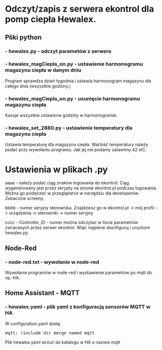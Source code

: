 # Odczyt/zapis z serwera ekontrol dla pomp ciepła Hewalex.

<h2> Pliki python</h2>



<h3> - hewalex.py - odczyt parametów z serwera</h3>
<h3> - hewalex_magCiepla_on.py - ustawienie harmonogramu magazynu ciepła w danym dniu</h3>

  Program sprawdza dzień tygodnia i ustawia harmonogram magazynu dla całego dnia (wszystkie godziny.)

<h3> - hewalex_magCiepla_on.py - usunięcie harmonogramu magazynu ciepła</h3>

  Kasuje wszystkie ustawione godziny w harmonogramie.

<h3> - hewalex_set_2880.py - ustawienie temperatury dla magazynu ciepła</h3>

  Ustawia temperaturę dla magazynu ciepła. Wartość temperatury należy podać przy wywołaniu programu. Jak jej nie podamy ustawimy 42 stC.

# Ustawienia w plikach .py

aaaa - należy podać ciąg znaków logowania do ekontrol. Ciąg wygenerowany jest przez skrypty na stronie ekontrol.pl podczas logowania. Można go podejrzeć w przeglądarce w narzędziu dla developerów. Zobaczcie screeny.

bbbb - numer seryjny sterownika. Znajdziesz go w ekontrol.pl -> mój profil -> urządzenia -> sterowniki -> numer seryjny

cccc - Controller_ID - numer można odczytać w liście parametrów zwracanych przez serwer ekontrol. Więc najpierw skonfiguruj i uruchom hewalex.py.

<h2> Node-Red</h2>

<h3> - node-red.txt - wywołanie w node-red</h3>

Wywołanie programów w node-red i wystawienie parametrów po mqtt do np. HA.

<h2> Home Assistant - MQTT</h2>

<h3> - hewalex.yaml - plik yaml z konfiguracją sensorów MQTT w HA</h3>

W configuration.yaml dodaj 
<pre>mqtt: !include_dir_merge_named mqtt</pre>

Plik hewalex.yaml wrzuć do katalogu w HA o nazwie mqtt

